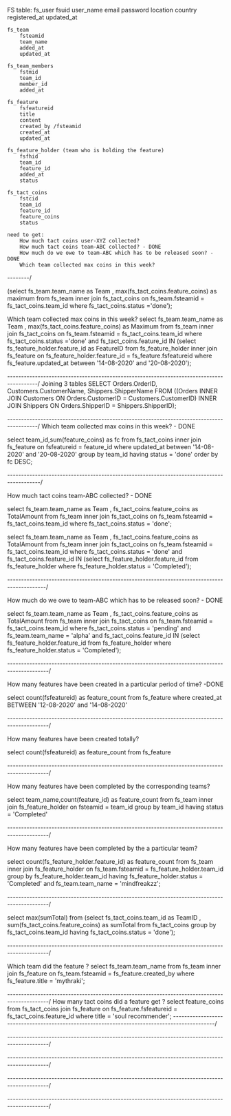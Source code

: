 FS table:
	fs_user
		fsuid
		user_name
		email
		password
		location
		country
		registered_at
		updated_at
		
	fs_team
		fsteamid
		team_name
		added_at
		updated_at
	
	fs_team_members
		fstmid
		team_id
		member_id
		added_at
		
	fs_feature
		fsfeatureid
		title
		content
		created_by /fsteamid
		created_at
		updated_at
		
	fs_feature_holder (team who is holding the feature)
		fsfhid
		team_id
		feature_id
		added_at
		status
		
	fs_tact_coins
		fstcid
		team_id
		feature_id
		feature_coins
		status
		
	need to get:
		How much tact coins user-XYZ collected?
		How much tact coins team-ABC collected? - DONE
		How much do we owe to team-ABC which has to be released soon? - DONE
		Which team collected max coins in this week?
		
--------/


(select fs_team.team_name as Team , max(fs_tact_coins.feature_coins) as maximum from fs_team inner join fs_tact_coins on fs_team.fsteamid = fs_tact_coins.team_id where fs_tact_coins.status ='done');



Which team collected max coins in this week?
select fs_team.team_name as Team , max(fs_tact_coins.feature_coins) as Maximum from fs_team inner join fs_tact_coins on fs_team.fsteamid = fs_tact_coins.team_id where fs_tact_coins.status ='done' and fs_tact_coins.feature_id IN (select fs_feature_holder.feature_id as FeatureID from fs_feature_holder inner join fs_feature on fs_feature_holder.feature_id = fs_feature.fsfeatureid where fs_feature.updated_at between '14-08-2020' and '20-08-2020');


-----------------------------------------------------------------------------------------/
Joining 3 tables
SELECT Orders.OrderID, Customers.CustomerName, Shippers.ShipperName
FROM ((Orders
INNER JOIN Customers ON Orders.CustomerID = Customers.CustomerID)
INNER JOIN Shippers ON Orders.ShipperID = Shippers.ShipperID);

-----------------------------------------------------------------------------------------/
Which team collected max coins in this week? - DONE

select team_id,sum(feature_coins) as fc from fs_tact_coins inner join fs_feature on fsfeatureid = feature_id where updated_at between '14-08-2020' and '20-08-2020'
group by team_id having status = 'done'  order by fc DESC;

------------------------------------------------------------------------------------------/

How much tact coins team-ABC collected?  - DONE

select fs_team.team_name as Team , fs_tact_coins.feature_coins as TotalAmount from fs_team inner join fs_tact_coins on fs_team.fsteamid = fs_tact_coins.team_id 
where fs_tact_coins.status = 'done';

select fs_team.team_name as Team , fs_tact_coins.feature_coins as TotalAmount from fs_team inner join fs_tact_coins on fs_team.fsteamid = fs_tact_coins.team_id 
where fs_tact_coins.status = 'done' and fs_tact_coins.feature_id IN 
(select fs_feature_holder.feature_id from fs_feature_holder where fs_feature_holder.status = 'Completed');

--------------------------------------------------------------------------------------------/

How much do we owe to team-ABC which has to be released soon? - DONE

select fs_team.team_name as Team , fs_tact_coins.feature_coins as TotalAmount from fs_team inner join fs_tact_coins on fs_team.fsteamid = fs_tact_coins.team_id 
where fs_tact_coins.status = 'pending' and fs_team.team_name = 'alpha' and fs_tact_coins.feature_id IN 
(select fs_feature_holder.feature_id from fs_feature_holder where fs_feature_holder.status = 'Completed');

---------------------------------------------------------------------------------------------/


How many features have been created in a particular period of time? -DONE

select count(fsfeatureid) as feature_count from fs_feature where created_at BETWEEN '12-08-2020' and '14-08-2020'

---------------------------------------------------------------------------------------------/

How many features have been created totally? 

select count(fsfeatureid) as feature_count from fs_feature

---------------------------------------------------------------------------------------------/

How many features have been completed by the corresponding teams?

select team_name,count(feature_id) as feature_count from fs_team inner join fs_feature_holder on fsteamid = team_id group by team_id having status = 'Completed' 

---------------------------------------------------------------------------------------------/

How many features have been completed by the a particular team?

select count(fs_feature_holder.feature_id) as feature_count from fs_team inner join fs_feature_holder on fs_team.fsteamid = fs_feature_holder.team_id group by fs_feature_holder.team_id having fs_feature_holder.status = 'Completed' and fs_team.team_name = 'mindfreakzz';

---------------------------------------------------------------------------------------------/

select max(sumTotal) from
(select fs_tact_coins.team_id as TeamID , sum(fs_tact_coins.feature_coins) as sumTotal from fs_tact_coins group by fs_tact_coins.team_id having fs_tact_coins.status = 'done');

---------------------------------------------------------------------------------------------/

Which team did the feature ?
select fs_team.team_name from fs_team inner join fs_feature on fs_team.fsteamid = fs_feature.created_by where fs_feature.title = 'mythraki';

---------------------------------------------------------------------------------------------/
How many tact coins did a feature get ?
select feature_coins from fs_tact_coins join fs_feature on fs_feature.fsfeatureid = fs_tact_coins.feature_id where title = 'soul recommender';
---------------------------------------------------------------------------------------------/


---------------------------------------------------------------------------------------------/


---------------------------------------------------------------------------------------------/



---------------------------------------------------------------------------------------------/


---------------------------------------------------------------------------------------------/